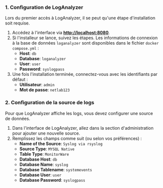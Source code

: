 ### 1. Configuration de LogAnalyzer

Lors du premier accès à LogAnalyzer, il se peut qu'une étape d'installation soit requise.

1. Accédez à l'interface via **[http://localhost:8080](https://www.google.com/search?q=http://localhost:8080)**.
2. Si l'installeur se lance, suivez les étapes. Les informations de connexion à la base de données `loganalyzer` sont disponibles dans le fichier `docker compose.yml` :
      - **Host**: `db`
      - **Database**: `loganalyzer`
      - **User**: `user`
      - **Password**: `syslogpass`
3. Une fois l'installation terminée, connectez-vous avec les identifiants par défaut :
      - **Utilisateur**: `admin`
      - **Mot de passe**: `netlab123`

### 2. Configuration de la source de logs

Pour que LogAnalyzer affiche les logs, vous devez configurer une source de données.

1. Dans l'interface de LogAnalyzer, allez dans la section d'administration pour ajouter une nouvelle source.
2. Remplissez les champs comme suit (ou selon vos préférences) :
      - **Name of the Source**: `Syslog via rsyslog`
      - **Source Type**: `MYSQL Native`
      - **Table Type**: `MonitorWare`
      - **Database Host**: `db`
      - **Database Name**: `syslog`
      - **Database Tablename**: `systemevents`
      - **Database User**: `user`
      - **Database Password**: `syslogpass`
